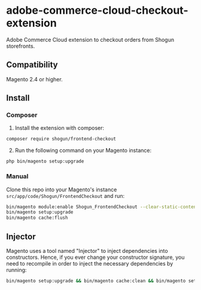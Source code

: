 # adobe-commerce-cloud-checkout-extension
Adobe Commerce Cloud extension to checkout orders from Shogun storefronts.

## Compatibility

Magento 2.4 or higher.

## Install

### Composer

1. Install the extension with composer:

```bash
composer require shogun/frontend-checkout
```

2. Run the following command on your Magento instance:

```
php bin/magento setup:upgrade
```

### Manual

Clone this repo into your Magento's instance `src/app/code/Shogun/FrontendCheckout` and run:

```bash
bin/magento module:enable Shogun_FrontendCheckout --clear-static-content
bin/magento setup:upgrade
bin/magento cache:flush
```

## Injector

Magento uses a tool named "Injector" to inject dependencies into constructors.
Hence, if you ever change your constructor signature, you need to recompile
in order to inject the necessary dependencies by running:

```bash
bin/magento setup:upgrade && bin/magento cache:clean && bin/magento setup:di:compile
```
